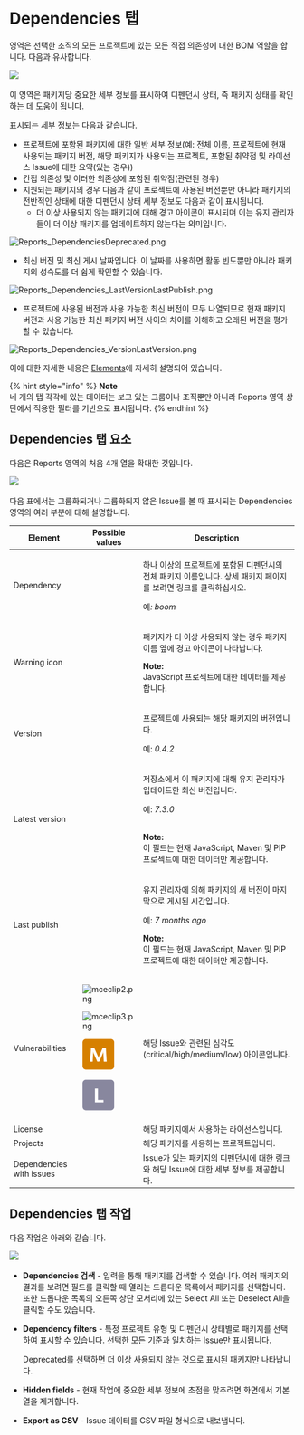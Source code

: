 # Dependencies 탭

영역은 선택한 조직의 모든 프로젝트에 있는 모든 직접 의존성에 대한 BOM 역할을 합니다. 다음과 유사합니다.

![](../../.gitbook/assets/dependencies-tab.png)

이 영역은 패키지당 중요한 세부 정보를 표시하여 디펜던시 상태, 즉 패키지 상태를 확인하는 데 도움이 됩니다.

표시되는 세부 정보는 다음과 같습니다.

* 프로젝트에 포함된 패키지에 대한 일반 세부 정보(예: 전체 이름, 프로젝트에 현재 사용되는 패키지 버전, 해당 패키지가 사용되는 프로젝트, 포함된 취약점 및 라이선스 Issue에 대한 요약(있는 경우))
* 간접 의존성 및 이러한 의존성에 포함된 취약점(관련된 경우)
* 지원되는 패키지의 경우 다음과 같이 프로젝트에 사용된 버전뿐만 아니라 패키지의 전반적인 상태에 대한 디펜던시 상태 세부 정보도 다음과 같이 표시됩니다.
  * 더 이상 사용되지 않는 패키지에 대해 경고 아이콘이 표시되며 이는 유지 관리자들이 더 이상 패키지를 업데이트하지 않는다는 의미입니다.

![Reports\_DependenciesDeprecated.png](../../.gitbook/assets/uuid-11be17d2-361f-7354-3c87-535f46cd2324-en.png)

* 최신 버전 및 최신 게시 날짜입니다. 이 날짜를 사용하면 활동 빈도뿐만 아니라 패키지의 성숙도를 더 쉽게 확인할 수 있습니다.

![Reports\_Dependencies\_LastVersionLastPublish.png](../../.gitbook/assets/uuid-a1fa7b20-b64d-6aa6-72be-54477241b434-en.png)

* 프로젝트에 사용된 버전과 사용 가능한 최신 버전이 모두 나열되므로 현재 패키지 버전과 사용 가능한 최신 패키지 버전 사이의 차이를 이해하고 오래된 버전을 평가할 수 있습니다.

![Reports\_Dependencies\_VersionLastVersion.png](../../.gitbook/assets/uuid-095a82e8-5858-4247-78a5-da9e80d3e291-en.png)

이에 대한 자세한 내용은 [Elements](dependencies-tab.md)에 자세히 설명되어 있습니다.

{% hint style="info" %}
**Note**\
네 개의 탭 각각에 있는 데이터는 보고 있는 그룹이나 조직뿐만 아니라 Reports 영역 상단에서 적용한 필터를 기반으로 표시됩니다.
{% endhint %}

## Dependencies 탭 요소

다음은 Reports 영역의 처음 4개 열을 확대한 것입니다.

![](../../.gitbook/assets/uuid-6ed50791-bb66-c746-ab11-d7edfcacdd4d-en.png)

다음 표에서는 그룹화되거나 그룹화되지 않은 Issue를 볼 때 표시되는 Dependencies 영역의 여러 부분에 대해 설명합니다.

| **Element**              | **Possible values**                                                                                                                                                                                                                                                                                                              | **Description**                                                                                                                                                        |
| ------------------------ | -------------------------------------------------------------------------------------------------------------------------------------------------------------------------------------------------------------------------------------------------------------------------------------------------------------------------------- | ---------------------------------------------------------------------------------------------------------------------------------------------------------------------- |
| Dependency               |                                                                                                                                                                                                                                                                                                                                  | <p>하나 이상의 프로젝트에 포함된 디펜던시의 전체 패키지 이름입니다. 상세 패키지 페이지를 보려면 링크를 클릭하십시오.</p><p>예<em>: boom</em></p>                                                                         |
| Warning icon             |                                                                                                                                                                                                                                                                                                                                  | <p>패키지가 더 이상 사용되지 않는 경우 패키지 이름 옆에 경고 아이콘이 나타납니다.<br></p><p><strong>Note:</strong><br>JavaScript 프로젝트에 대한 데이터를 제공합니다.</p>                                               |
| Version                  |                                                                                                                                                                                                                                                                                                                                  | <p>프로젝트에 사용되는 해당 패키지의 버전입니다.</p><p>예: <em>0.4.2</em></p>                                                                                                               |
| Latest version           |                                                                                                                                                                                                                                                                                                                                  | <p>저장소에서 이 패키지에 대해 유지 관리자가 업데이트한 최신 버전입니다.</p><p>예: <em>7.3.0</em></p><p><br><strong>Note:</strong><br>이 필드는 현재 JavaScript, Maven 및 PIP 프로젝트에 대한 데이터만 제공합니다.</p>       |
| Last publish             |                                                                                                                                                                                                                                                                                                                                  | <p>유지 관리자에 의해 패키지의 새 버전이 마지막으로 게시된 시간입니다.</p><p>예: <em>7 months ago</em><br></p><p><strong>Note:</strong><br>이 필드는 현재 JavaScript, Maven 및 PIP 프로젝트에 대한 데이터만 제공합니다.</p> |
| Vulnerabilities          | <p><img src="../../.gitbook/assets/mceclip2-7-.png" alt="mceclip2.png" data-size="original"></p><p><img src="../../.gitbook/assets/mceclip3-3-.png" alt="mceclip3.png" data-size="original"></p><p><img src="../../.gitbook/assets/image (12) (1).png" alt=""></p><p><img src="../../.gitbook/assets/image (13).png" alt=""></p> | 해당 Issue와 관련된 심각도(critical/high/medium/low) 아이콘입니다.                                                                                                                    |
| License                  |                                                                                                                                                                                                                                                                                                                                  | 해당 패키지에서 사용하는 라이선스입니다.                                                                                                                                                 |
| Projects                 |                                                                                                                                                                                                                                                                                                                                  | 해당 패키지를 사용하는 프로젝트입니다.                                                                                                                                                  |
| Dependencies with issues |                                                                                                                                                                                                                                                                                                                                  | Issue가 있는 패키지의 디펜던시에 대한 링크와 해당 Issue에 대한 세부 정보를 제공합니다.                                                                                                                 |

## Dependencies 탭 작업

다음 작업은 아래와 같습니다.

![](../../.gitbook/assets/mceclip7.png)

* **Dependencies 검색** - 입력을 통해 패키지를 검색할 수 있습니다. 여러 패키지의 결과를 보려면 필드를 클릭할 때 열리는 드롭다운 목록에서 패키지를 선택합니다. 또한 드롭다운 목록의 오른쪽 상단 모서리에 있는 Select All 또는 Deselect All을 클릭할 수도 있습니다.
*   **Dependency filters** - 특정 프로젝트 유형 및 디펜던시 상태별로 패키지를 선택하여 표시할 수 있습니다. 선택한 모든 기준과 일치하는 Issue만 표시됩니다.

    Deprecated를 선택하면 더 이상 사용되지 않는 것으로 표시된 패키지만 나타납니다.
* **Hidden fields** - 현재 작업에 중요한 세부 정보에 초점을 맞추려면 화면에서 기본 열을 제거합니다.
* **Export as CSV** - Issue 데이터를 CSV 파일 형식으로 내보냅니다.
